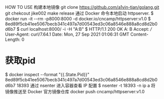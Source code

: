 HOW TO USE
构建本地镜像
git clone https://github.com/a1vin-tian/golang.git
git chekcout jike002
make release
通过 Docker 命令本地启动 httpserver.
$ docker run -it --rm -p8000:8000 -d docker.io/cncamp/httpserver:v1.0
$ 8ed89f5cb41ee5067becb341c497a7d00543ed3c06a8546e888a8cd8d2b0d6b7
$ curl localhost:8000/ -i -H "A:B"
$ HTTP/1.1 200 OK
A: B
Accept: */*
User-Agent: curl/7.64.1
Date: Mon, 27 Sep 2021 01:06:31 GMT
Content-Length: 0
# 获取pid
$ docker inspect --format "{{.State.Pid}}" 8ed89f5cb41ee5067becb341c497a7d00543ed3c06a8546e888a8cd8d2b0d6b7
18393
通过 nsenter 进入容器查看 IP 配置
$ nsenter -t 18393 -n ip a
将镜像推送至 Docker 官方镜像仓库
docker push cncamp/httpserver:v1.0